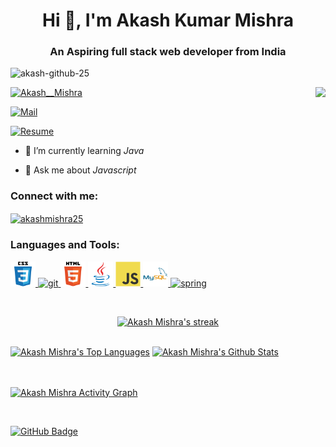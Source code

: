 <h1 align="center">Hi 👋, I'm Akash Kumar Mishra</h1>
<h3 align="center">An Aspiring full stack web developer from India</h3>

<p align="left"> <img src="https://komarev.com/ghpvc/?username=akash-github-25&label=Profile%20views&color=0e75b6&style=flat" alt="akash-github-25" /> </p>
<img style="height: 300px;"  align="right" src="https://c.tenor.com/2uyENRmiUt0AAAAM/coding.gif"></img>

<p align="left"> <a href="https://akash-github-25.github.io/" target="blank"><img src="https://img.shields.io/badge/Portfolio_-000?style=for-the-badge&logo=ko-fi&logoColor=blue" alt="Akash__Mishra" /></a> </p>

<p align="left"> <a href="mailto:akash.mishra.ayush.25@gmail.com" target="blank"><img src="https://img.shields.io/badge/Reach_to_me_via_Mail_-000?style=for-the-badge&logo=gmail&logoColor=gold" alt="Mail" /></a> </p>

<p align="left"> <a href="https://drive.google.com/file/d/1wpB4xqCoIRlumqVN95RXQl6OEbWncXKe/view?usp=sharing" target="blank"><img src="https://img.shields.io/badge/Resume_-000?style=for-the-badge&logo=files&logoColor=yellow" alt="Resume" /></a> </p>

- 🌱 I’m currently learning *Java*

- 💬 Ask me about *Javascript*

<h3 align="left">Connect with me:</h3>
<p align="left">
<a href="https://linkedin.com/in/akashmishra25" target="blank"><img align="center" src="https://raw.githubusercontent.com/rahuldkjain/github-profile-readme-generator/master/src/images/icons/Social/linked-in-alt.svg" alt="akashmishra25" height="30" width="40" /></a>
</p>

<h3 align="left">Languages and Tools:</h3>
<p align="left"> <a href="https://www.w3schools.com/css/" target="_blank" rel="noreferrer"> <img src="https://raw.githubusercontent.com/devicons/devicon/master/icons/css3/css3-original-wordmark.svg" alt="css3" width="40" height="40"/> </a>  <a href="https://git-scm.com/" target="_blank" rel="noreferrer"> <img src="https://www.vectorlogo.zone/logos/git-scm/git-scm-icon.svg" alt="git" width="40" height="40"/> </a> <a href="https://www.w3.org/html/" target="_blank" rel="noreferrer"> <img src="https://raw.githubusercontent.com/devicons/devicon/master/icons/html5/html5-original-wordmark.svg" alt="html5" width="40" height="40"/> </a> <a href="https://www.java.com" target="_blank" rel="noreferrer"> <img src="https://raw.githubusercontent.com/devicons/devicon/master/icons/java/java-original.svg" alt="java" width="40" height="40"/> </a> <a href="https://developer.mozilla.org/en-US/docs/Web/JavaScript" target="_blank" rel="noreferrer"> <img src="https://raw.githubusercontent.com/devicons/devicon/master/icons/javascript/javascript-original.svg" alt="javascript" width="40" height="40"/> </a>  <a href="https://www.mysql.com/" target="_blank" rel="noreferrer"> <img src="https://raw.githubusercontent.com/devicons/devicon/master/icons/mysql/mysql-original-wordmark.svg" alt="mysql" width="40" height="40"/> </a> <a href="https://spring.io/" target="_blank" rel="noreferrer"> <img src="https://www.vectorlogo.zone/logos/springio/springio-icon.svg" alt="spring" width="40" height="40"/> </a> </p>

<br>
<p align="center">
    <a href="https://github.com/akash-github-25/github-readme-streak-stats">
        <img title="🔥 Get streak stats for your profile at git.io/streak-stats" alt="Akash Mishra's streak" src="https://github-readme-streak-stats.herokuapp.com/?user=akash-github-25&theme=black-ice&hide_border=true&stroke=0000&background=060A0CD0"/>
    </a>
</p>
 <br/> <div>
    <a  href="https://github.com/akash-github-25"><img alt="Akash Mishra's Top Languages" src="https://github-readme-stats.vercel.app/api/top-langs/?username=akash-github-25&langs_count=9&count_private=true&layout=compact&theme=react&hide_border=true&bg_color=0D1117" /></a>
    <a href="https://github.com/akash-github-25/github-readme-stats"><img alt="Akash Mishra's Github Stats" src="https://github-readme-stats.vercel.app/api?username=akash-github-25&show_icons=true&count_private=true&theme=react&hide_border=true&bg_color=0D1117" /></a></div>
   
 
  <br/>

<br/>

<a href="https://github.com/akash-github-25/github-readme-activity-graph"><img alt="Akash Mishra Activity Graph" src="https://github-readme-activity-graph.cyclic.app/graph?username=akash-github-25&bg_color=0D1117&color=5BCDEC&line=5BCDEC&point=FFFFFF&hide_border=true" /></a>

<br/>

<a align="right" href="https://github.com/akash-github-25?tab=followers"><img src="https://img.shields.io/github/followers/akash-github-25?label=Followers&style=social" alt="GitHub Badge"></a>

